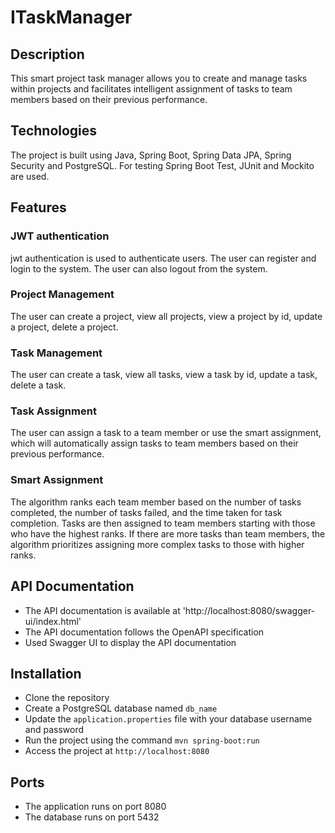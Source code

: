 # ITaskManager

## Description

This smart project task manager allows you to create and manage tasks within projects and facilitates intelligent assignment of tasks to team members based on their previous performance.

## Technologies
The project is built using Java, Spring Boot, Spring Data JPA, Spring Security and PostgreSQL. For testing Spring Boot Test, JUnit and Mockito are used.

## Features
### JWT authentication
jwt authentication is used to authenticate users. The user can register and login to the system. The user can also logout from the system.

### Project Management
The user can create a project, view all projects, view a project by id, update a project, delete a project.

### Task Management
The user can create a task, view all tasks, view a task by id, update a task, delete a task.

### Task Assignment
The user can assign a task to a team member or use the smart assignment, which will automatically assign tasks to team members based on their previous performance.

### Smart Assignment
The algorithm ranks each team member based on the number of tasks completed, the number of tasks failed, and the time taken for task completion. Tasks are then assigned to team members starting with those who have the highest ranks. If there are more tasks than team members, the algorithm prioritizes assigning more complex tasks to those with higher ranks.

## API Documentation
- The API documentation is available at 'http://localhost:8080/swagger-ui/index.html'
- The API documentation follows the OpenAPI specification
- Used Swagger UI to display the API documentation

## Installation
- Clone the repository
- Create a PostgreSQL database named `db_name`
- Update the `application.properties` file with your database username and password
- Run the project using the command `mvn spring-boot:run`
- Access the project at `http://localhost:8080`

## Ports
- The application runs on port 8080
- The database runs on port 5432









